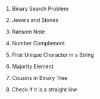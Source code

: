 1) Binary Search Problem

2) Jewels and Stones

3) Ransom Note

4) Number Complement

5) First Unique Character in a String

6) Majority Element

7) Cousins in Binary Tree

8) Check if it is a straight line